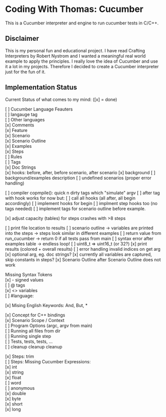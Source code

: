 # Coding With Thomas: Cucumber

This is a Cucumber interpreter and engine to run cucumber tests in C/C++. 

## Disclaimer
This is my personal fun and educational project. I have read Crafting Interpreters by Robert Nystrom and I wanted a meaningful real world example to apply the principles. I really love the idea of Cucumber and use it a lot in my projects. Therefore I decided to create a Cucumber interpreter just for the fun of it. 


## Implementation Status 

Current Status of what comes to my mind: ([x] = done)
  
[ ] Cucumber Language Feauters   
  [ ] langauge tag  
  [ ] Other languages  
  [x] Comments  
  [x] Feature  
  [x] Scenario  
  [x] Scenario Outline  
  [x] Examples  
  [x] Steps  
  [ ] Rules  
  [ ] Tags   
  [x] Doc Strings  
  [x] hooks: before, after, before scenario, after scenario 
  [x] background
  [ ] background/examples description
  [ ] undefined scenarios (proper error handling)

[ ] compiler copmpile(): quick n dirty tags which "simulate" argv
[ ] after tag with hook works for now but:
  [ ] call all hooks (all after, all begin accordingly)
  [ ] implement hooks for begin
  [ ] implment step hooks too (no tags needed)
  [ ] implement tags for scenario outline before example.


[x] adjust capacity (tables) for steps crashes with >8 steps

[ ] print file location to results
[ ] scenario outline -> variables are printed into the steps -> steps look similar in different examples
[ ] return value from run_cucumber -> return 0 if all tests pass from main
[ ] syntax error after examples table -> endless loop!
[ ] uint8_t => uint16_t (or 32?)
[x] print results (colored + overall results)
[ ] error handling invalid indices on get arg
[x] optional arg, eg. doc strings? 
[x] currently all variables are captured, skip constants in steps? 
[x] Scenario Outline after Scenario Outline does not work

Missing Syntax Tokens  
  [x] -  signed values  
  [ ] @  tags    
  [x] <>  variables  
  [ ] #language:   
  
  
[x] Mising English Keywords: And, But, *  
  
[x] Concept for C++ bindings  
[x] Scenario Scope / Context  
[ ] Program Options (argc, argv from main)  
[ ] Running all files from dir  
[ ] Running single step  
[ ] Tests, tests, tests, ...   
[ ] cleanup cleanup cleanup
  
[x] Steps: trim  
[ ] Steps: Missing Cucumber Expressions:   
  [x] int   
  [x] string   
  [x] float   
  [ ] word  
  [ ] anonymous  
  [x] double  
  [x] byte  
  [x] short  
  [x] long  
